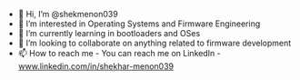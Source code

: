 - 👋 Hi, I’m @shekmenon039
- 👀 I’m interested in Operating Systems and Firmware Engineering
- 🌱 I’m currently learning in bootloaders and OSes
- 💞️ I’m looking to collaborate on anything related to firmware development
- 📫 How to reach me - You can reach me on LinkedIn - www.linkedin.com/in/shekhar-menon039

<!---
shekmenon039/shekmenon039 is a ✨ special ✨ repository because its `README.md` (this file) appears on your GitHub profile.
You can click the Preview link to take a look at your changes.
--->
